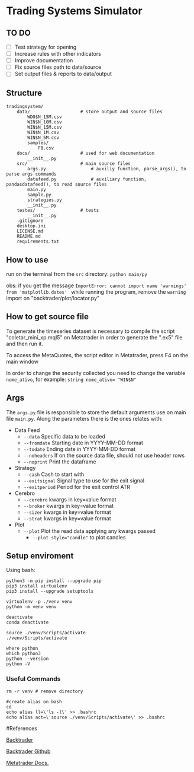 # Trading Systems Simulator

## TO DO

-[ ] Test strategy for opening
-[ ] Increase rules with other indicators
-[ ] Improve documentation
-[ ] Fix source files path to data/source
-[ ] Set output files & reports to data/output

## Structure

```
tradingsystem/
    data/                   # store output and source files
        WDO$N_15M.csv
        WIN$N_10M.csv
        WIN$N_15M.csv
        WIN$N_1M.csv
        WIN$N_5M.csv
        samples/
            FB.csv
    docs/                   # used for web documentation
        __init__.py        
    src/                    # main source files
        args.py                 # auxiliy function, parse_args(), to parse args commands
        datafeed.py             # auxiliary function, pandasdatafeed(), to read source files
        main.py
        sample.py
        strategies.py
        __init__.py
    testes/                 # tests
        __init__.py
    .gitignore
    desktop.ini
    LICENSE.md
    README.md
    requirements.txt
```


## How to use

run on the terminal from the ``src`` directory:
``python main/py``

obs: if you get the message ``ImportError: cannot import name 'warnings' from 'matplotlib.dates' `` 
while running the program, remove the `warning` import on "backtrader/plot/locator.py"


## How to get source file

To generate the timeseries dataset is necessary to compile the script "coletar_mini_xp.mql5" on Metatrader in order to generate the ".ex5" file and then run it.

To access the MetaQuotes, the script editor in Metatrader, press F4 on the main window

In order to change the security collected you need to change the variable `nome_ativo`, for example:
``
string nome_ativo= "WIN$N"
``


## Args

The `args.py` file is responsible to store the default arguments use on main file `main.py`.
Along the parameters there is the ones relates with:
 - Data Feed
    - `--data`  Specific data to be loaded
    - `--fromdate`  Starting date in YYYY-MM-DD format
    - `--todate`  Ending date in YYYY-MM-DD format
    - `--noheaders`  If on the source data file, should not use header rows
    - `--noprint`  Print the dataframe
 - Strategy
    - `--cash`  Cash to start with
    - `--exitsignal`  Signal type to use for the exit signal
    - `--exitperiod`  Period for the exit control ATR
 - Cerebro
    - `--cerebro`  kwargs in key=value format
    - `--broker`  kwargs in key=value format
    - `--sizer`  kwargs in key=value format
    - `--strat`  kwargs in key=value format
 - Plot
    - `--plot`  Plot the read data applying any kwargs passed
        - `--plot style="candle"` to plot candles

## Setup enviroment

Using bash:
```
python3 -m pip install --upgrade pip
pip3 install virtualenv
pip3 install --upgrade setuptools

virtualenv -p ./venv venv
python -m venv venv

deactivate
conda deactivate

source ./venv/Scripts/activate
./venv/Scripts/activate
```

```
where python
which python3
python --version
python -V
```

### Useful Commands
```
rm -r venv # remove directory

#create alias on bash
cd
echo alias ll=\'ls -l\' >> .bashrc
echo alias act=\'source ./venv/Scripts/activate\' >> .bashrc

```

#References

[Backtrader](https://www.backtrader.com/)

[Backtrader Github](https://github.com/mementum/backtrader)

[Metatrader Docs.](https://www.mql5.com/pt/docs)